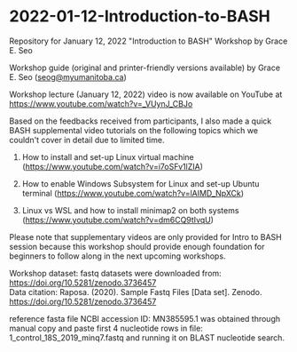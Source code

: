 # 2022-01-12-Introduction-to-BASH
Repository for January 12, 2022 "Introduction to BASH" Workshop by Grace E. Seo

Workshop guide (original and printer-friendly versions available) by Grace E. Seo (seog@myumanitoba.ca)

Workshop lecture (January 12, 2022) video is now available on YouTube at https://www.youtube.com/watch?v=_VUynJ_CBJo



Based on the feedbacks received from participants, I also made a quick BASH supplemental video tutorials on the following topics which we couldn't cover in detail due to limited time.

1) How to install and set-up Linux virtual machine (https://www.youtube.com/watch?v=i7oSFv1lZIA)

2) How to enable Windows Subsystem for Linux and set-up Ubuntu terminal (https://www.youtube.com/watch?v=lAIMD_NpXCk)

3) Linux vs WSL and how to install minimap2 on both systems (https://www.youtube.com/watch?v=dm6CQ9tIvqU)

Please note that supplementary videos are only provided for Intro to BASH session because this workshop should provide enough foundation for beginners to follow along in the next upcoming workshops. 




Workshop dataset:
fastq datasets were downloaded from: https://doi.org/10.5281/zenodo.3736457  
Data citation: Raposa. (2020). Sample Fastq Files [Data set]. Zenodo. https://doi.org/10.5281/zenodo.3736457

reference fasta file NCBI accession ID: MN385595.1 was obtained through manual copy and paste first 4 nucleotide rows in file: 1_control_18S_2019_minq7.fastq and running it on BLAST nucleotide search.

